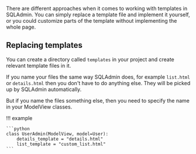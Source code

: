 There are different approaches when it comes to working with templates in SQLAdmin.
You can simply replace a template file and implement it yourself,
or you could customize parts of the template without implementing the whole page.

## Replacing templates

You can create a directory called `templates` in your project
and create relevant template files in it.

If you name your files the same way SQLAdmin does, for example `list.html` or `details.html`
then you don't have to do anything else. They will be picked up by SQLAdmin automatically.

But if you name the files something else,
then you need to specify the name in your ModelView classes.

!!! example

    ```python
    class UserAdmin(ModelView, model=User):
        details_template = "details.html"
        list_template = "custom_list.html"
    ```
